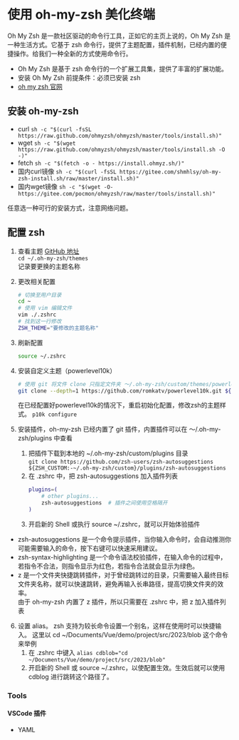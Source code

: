 # 使用 oh-my-zsh 美化终端

Oh My Zsh 是一款社区驱动的命令行工具，正如它的主页上说的，Oh My Zsh 是一种生活方式。它基于 zsh 命令行，提供了主题配置，插件机制，已经内置的便捷操作。给我们一种全新的方式使用命令行。  

- Oh My Zsh 是基于 zsh 命令行的一个扩展工具集，提供了丰富的扩展功能。
- 安装 Oh My Zsh 前提条件：必须已安装 zsh
- [oh my zsh 官网](https://ohmyz.sh/)

## 安装 oh-my-zsh 

- curl  `sh -c "$(curl -fsSL https://raw.github.com/ohmyzsh/ohmyzsh/master/tools/install.sh)"`
- wget  `sh -c "$(wget https://raw.github.com/ohmyzsh/ohmyzsh/master/tools/install.sh -O -)"`
- fetch `sh -c "$(fetch -o - https://install.ohmyz.sh/)"`
- 国内curl镜像  `sh -c "$(curl -fsSL https://gitee.com/shmhlsy/oh-my-zsh-install.sh/raw/master/install.sh)"`
- 国内wget镜像  `sh -c "$(wget -O- https://gitee.com/pocmon/ohmyzsh/raw/master/tools/install.sh)"`

任意选一种可行的安装方式，注意网络问题。  

## 配置 zsh

1. 查看主题 [GitHub 地址](https://github.com/ohmyzsh/ohmyzsh/wiki/Themes)  
    `cd ~/.oh-my-zsh/themes`  
    记录要更换的主题名称  

2. 更改相关配置  
    ```sh
    # 切换至用户目录
    cd ~
    # 使用 vim 编辑文件
    vim ./.zshrc 
    # 找到这一行修改
    ZSH_THEME="要修改的主题名称"
    ```
3. 刷新配置
    ```sh
    source ~/.zshrc
    ```
4. 安装自定义主题（powerlevel10k）
    ```sh
    # 使用 git 将文件 clone 只指定文件夹 ～/.oh-my-zsh/custom/themes/powerlevel10k
    git clone --depth=1 https://github.com/romkatv/powerlevel10k.git ${ZSH_CUSTOM:-$HOME/.oh-my-zsh/custom}/themes/powerlevel10k
    ```
    在已经配置好powerlevel10k的情况下，重启初始化配置，修改zsh的主题样式。 `p10k configure`  
5. 安装插件，oh-my-zsh 已经内置了 git 插件，内置插件可以在 ～/.oh-my-zsh/plugins 中查看
    1. 把插件下载到本地的 ~/.oh-my-zsh/custom/plugins 目录  
        `git clone https://github.com/zsh-users/zsh-autosuggestions ${ZSH_CUSTOM:-~/.oh-my-zsh/custom}/plugins/zsh-autosuggestions`
    2. 在 .zshrc 中，把 zsh-autosuggestions 加入插件列表 
        ```sh
        plugins=(
            # other plugins...
            zsh-autosuggestions  # 插件之间使用空格隔开
        )
        ``` 
    3. 开启新的 Shell 或执行 source ~/.zshrc，就可以开始体验插件

- zsh-autosuggestions   是一个命令提示插件，当你输入命令时，会自动推测你可能需要输入的命令，按下右键可以快速采用建议。
- zsh-syntax-highlighting   是一个命令语法校验插件，在输入命令的过程中，若指令不合法，则指令显示为红色，若指令合法就会显示为绿色。
- z 是一个文件夹快捷跳转插件，对于曾经跳转过的目录，只需要输入最终目标文件夹名称，就可以快速跳转，避免再输入长串路径，提高切换文件夹的效率。  
    由于 oh-my-zsh 内置了 z 插件，所以只需要在 .zshrc 中，把 z 加入插件列表

6. 设置 alias。 zsh 支持为较长命令设置一个别名，这样在使用时可以快捷输入。
    这里以 cd ~/Documents/Vue/demo/project/src/2023/blob 这个命令来举例  
    1. 在 .zshrc 中键入 `alias cdblob="cd ~/Documents/Vue/demo/project/src/2023/blob"`
    2. 开启新的 Shell 或 source ~/.zshrc，以使配置生效。生效后就可以使用 cdblog 进行跳转这个路径了。

        


### Tools

#### VSCode 插件

- YAML
